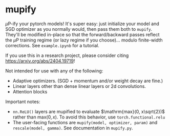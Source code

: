 # mupify

$\mu\mathrm{P}$-ify your pytorch models! It's super easy: just initialize your model and SGD optimizer as you normally would, then pass them both to `mupify`. They'll be modified in-place so that the forward/backward passes reflect the $\mu\mathrm{P}$ training regime (or lazy regime if you choose)... modulo finite-width corrections. See `example.ipynb` for a tutorial.

If you use this in a research project, please consider citing https://arxiv.org/abs/2404.19719!

Not intended for use with any of the following:
* Adaptive optimizers. (SGD + momentum and/or weight decay are fine.)
* Linear layers other than dense linear layers or 2d convolutions.
* Attention blocks

Important notes:
 * `nn.ReLU()` layers are mupified to evaluate $\mathrm{max}(0, x\sqrt{2})$ rather than $\mathrm{max}(0, x)$. To avoid this behavior, use `torch.functional.relu`
 * The user-facing functions are `mupify(model, optimizer, param)` and `rescale(model, gamma)`. See documentation in `mupify.py`.